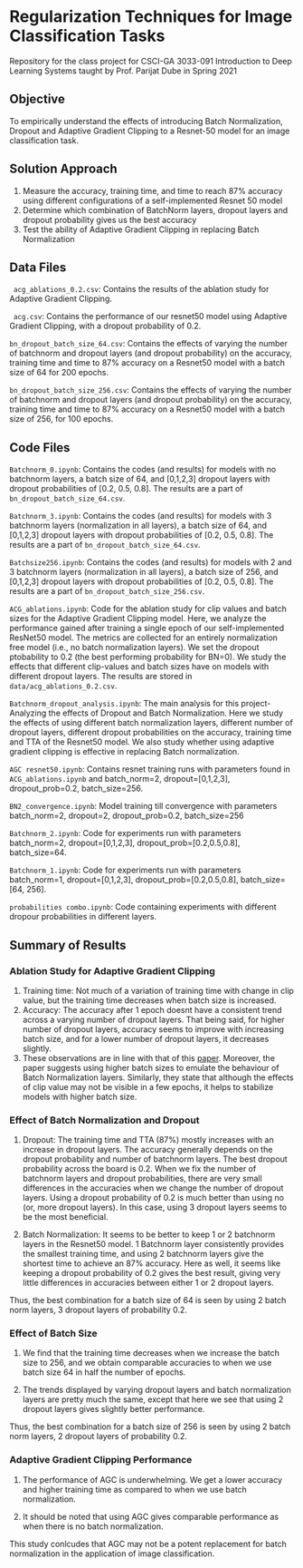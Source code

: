 # Regularization Techniques for Image Classification Tasks 
Repository for the class project for CSCI-GA 3033-091 Introduction to Deep Learning Systems taught by Prof. Parijat Dube in Spring 2021

## Objective
To empirically understand the effects of introducing Batch Normalization, Dropout and Adaptive Gradient Clipping to a Resnet-50 model for an image classification task.

## Solution Approach
1. Measure the accuracy, training time, and time to reach 87% accuracy using different configurations of a self-implemented Resnet 50 model
2. Determine which combination of BatchNorm layers, dropout layers and dropout probability gives us the best accuracy 
3. Test the ability of Adaptive Gradient Clipping in replacing Batch Normalization

## Data Files

``` acg_ablations_0.2.csv```: Contains the results of the ablation study for Adaptive Gradient Clipping. 

``` acg.csv```: Contains the performance of our resnet50 model using Adaptive Gradient Clipping, with a dropout probability of 0.2.

```bn_dropout_batch_size_64.csv```: Contains the effects of varying the number of batchnorm and dropout layers (and dropout probability) on the accuracy, training time and time to 87% accuracy on a Resnet50 model with a batch size of 64 for 200 epochs.

```bn_dropout_batch_size_256.csv```: Contains the effects of varying the number of batchnorm and dropout layers (and dropout probability) on the accuracy, training time and time to 87% accuracy on a Resnet50 model with a batch size of 256, for 100 epochs.

## Code Files
```Batchnorm_0.ipynb```: Contains the codes (and results) for models with no batchnorm layers, a batch size of 64, and [0,1,2,3] dropout layers with dropout probabilities of [0.2, 0.5, 0.8]. The results are a part of ```bn_dropout_batch_size_64.csv```.

```Batchnorm_3.ipynb```: Contains the codes (and results) for models with 3 batchnorm layers (normalization in all layers), a batch size of 64, and [0,1,2,3] dropout layers with dropout probabilities of [0.2, 0.5, 0.8]. The results are a part of ```bn_dropout_batch_size_64.csv```.

```Batchsize256.ipynb```: Contains the codes (and results) for models with 2 and 3 batchnorm layers (normalization in all layers), a batch size of 256, and [0,1,2,3] dropout layers with dropout probabilities of [0.2, 0.5, 0.8]. The results are a part of ```bn_dropout_batch_size_256.csv```.

```ACG_ablations.ipynb```: Code for the ablation study for clip values and batch sizes for the Adaptive Gradient Clipping model. Here, we analyze the performance gained after training a single epoch of our self-implemented ResNet50 model.
The metrics are collected for an entirely normalization free model (i.e., no batch normalization layers). We set the dropout ptobability to 0.2 (the best performing probability for BN=0). We study the effects that different clip-values and batch sizes have on models with different dropout layers.
The results are stored in ```data/acg_ablations_0.2.csv```.

```Batchnorm_dropout_analysis.ipynb```: The main analysis for this project- Analyzing the effects of Dropout and Batch Normalization. Here we study the effects of using different batch normalization layers, different number of dropout layers, different dropout probabilities on the accuracy, training time and TTA of the Resnet50 model. We also study whether using adaptive gradient clipping is effective in replacing Batch normalization.

`AGC resnet50.ipynb`: Contains resnet training runs with parameters found in `ACG_ablations.ipynb` and batch_norm=2, dropout=[0,1,2,3], dropout_prob=0.2, batch_size=256.

`BN2_convergence.ipynb`: Model training till convergence with parameters batch_norm=2, dropout=2, dropout_prob=0.2, batch_size=256

`Batchnorm_2.ipynb`: Code for experiments run with parameters batch_norm=2, dropout=[0,1,2,3], dropout_prob=[0.2,0.5,0.8], batch_size=64.

`Batchnorm_1.ipynb`: Code for experiments run with parameters batch_norm=1, dropout=[0,1,2,3], dropout_prob=[0.2,0.5,0.8], batch_size=[64, 256].

`probabilities combo.ipynb`: Code containing experiments with different dropour probabilities in different layers.



## Summary of Results

### Ablation Study for Adaptive Gradient Clipping
1. Training time: Not much of a variation of training time with change in clip value, but the training time decreases when batch size is increased.
2. Accuracy: The accuracy after 1 epoch doesnt have a consistent trend across a varying number of dropout layers. That being said, for higher number of dropout layers, accuracy seems to improve with increasing batch size, and for a lower number of dropout layers, it decreases slightly.
3. These observations are in line with that of this [paper](https://arxiv.org/pdf/2102.06171.pdf). Moreover, the paper suggests using higher batch sizes to emulate the behaviour of Batch Normalization layers. Similarly, they state that although the effects of clip value may not be visible in a few epochs, it helps to stabilize models with higher batch size.

### Effect of Batch Normalization and Dropout
1. Dropout: The training time and TTA (87%) mostly increases with an increase in dropout layers. The accuracy generally depends on the dropout probability and number of batchnorm layers. The best dropout probability across the board is 0.2. When we fix the number of batchnorm layers and dropout probabilities, there are very small differences in the accuracies when we change the number of dropout layers. Using a dropout probability of 0.2 is much better than using no (or, more dropout layers). In this case, using 3 dropout layers seems to be the most beneficial.

2. Batch Normalization: It seems to be better to keep 1 or 2 batchnorm layers in the Resnet50 model. 1 Batchnorm layer consistently provides the smallest training time,  and using 2 batchnorm layers give the shortest time to achieve an 87% accuracy. Here as well, it seems like keeping a dropout probability of 0.2 gives the best result, giving very little differences in accuracies between either 1 or 2 dropout layers.

Thus, the best combination for a batch size of 64 is seen by using 2 batch norm layers, 3 dropout layers of probability 0.2.

### Effect of Batch Size
1. We find that the training time decreases when we increase the batch size to 256, and we obtain comparable accuracies to when we use batch size 64 in half the number of epochs.

2. The trends displayed by varying dropout layers and batch normalization layers are pretty much the same, except that here we see that using 2 dropout layers gives slightly better performance.

Thus, the best combination for a batch size of 256 is seen by using 2 batch norm layers, 2 dropout layers of probability 0.2.

### Adaptive Gradient Clipping Performance
1. The performance of AGC is underwhelming. We get a lower accuracy and higher training time as compared to when we use batch normalization.

2. It should be noted that using AGC gives comparable performance as when there is no batch normalization.

This study conlcudes that AGC may not be a potent replacement for batch normalization in the application of image classification.